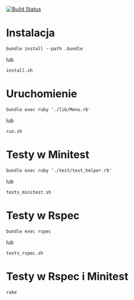 [![Build Status](https://travis-ci.com/malinowskikam/class-register.svg?branch=master)](https://travis-ci.com/malinowskikam/class-register)

# Instalacja
```
bundle install --path .bundle
```
lub
```
install.sh
```
# Uruchomienie
```
bundle exec ruby './lib/Menu.rb'
```
lub
```
run.sh
```
# Testy w Minitest
```
bundle exec ruby './test/test_helper.rb'
```
lub
```
tests_minitest.sh
```
# Testy w Rspec
```
bundle exec rspec
```
lub
```
tests_rspec.sh
```

# Testy w Rspec i Minitest
```
rake
```
